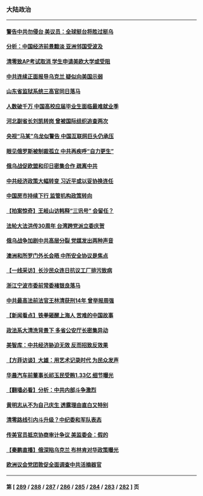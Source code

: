 ### 大陆政治
---
#### [警告中共勿侵台 美议员：全球挺台将胜过挺乌](../../pages/ncid277/n13729571.md) 
#### [分析：中国经济前景黯淡 亚洲邻国受波及](../../pages/ncid277/n13729719.md) 
#### [清零致AP考试取消 学生申请美欧大学或受阻](../../pages/ncid277/n13729570.md) 
#### [中共连续正面报导乌克兰 疑似向美国示弱](../../pages/ncid277/n13729701.md) 
#### [山东省监狱系统三高官同日落马](../../pages/ncid277/n13729690.md) 
#### [人数破千万 中国高校应届毕业生面临最难就业季](../../pages/ncid277/n13729680.md) 
#### [河北副省长刘凯转岗 曾被国际组织追查两次](../../pages/ncid277/n13729676.md) 
#### [央视“马某”乌龙似警告 中国互联网巨头仍承压](../../pages/ncid277/n13729673.md) 
#### [眼见俄罗斯被制裁孤立 中共再疾呼“自力更生”](../../pages/ncid277/n13729666.md) 
#### [俄乌战促欧盟和印日密集合作 疏离中共](../../pages/ncid277/n13727386.md) 
#### [中共经济政策大幅转变 习近平或以妥协换连任](../../pages/ncid277/n13729657.md) 
#### [中国房市持续下行 监管机构政策转向](../../pages/ncid277/n13729584.md) 
#### [【拍案惊奇】王岐山访韩释“三讯号” 会留任？](../../pages/ncid277/n13729532.md) 
#### [法轮大法洪传30周年 台湾跨党派立委庆贺](../../pages/ncid277/n13729159.md) 
#### [俄乌战争加剧中共高层分裂 党媒发出两种声音](../../pages/ncid277/n13729604.md) 
#### [澳洲和所罗门外长会晤 中所安全协议是焦点](../../pages/ncid277/n13729569.md) 
#### [【一线采访】长沙民众连日抗议工厂排污致病](../../pages/ncid277/n13729392.md) 
#### [浙江宁波市委前常委褚银良落马](../../pages/ncid277/n13729445.md) 
#### [中共最高法前法官王林清获刑14年 曾举报周强](../../pages/ncid277/n13729348.md) 
#### [【新闻看点】铁拳砸醒上海人 苦难的中国故事](../../pages/ncid277/n13729051.md) 
#### [政法系大清洗背景下 多省公安厅长密集异动](../../pages/ncid277/n13729289.md) 
#### [美智库：中共经济胁迫无效 反而招致反效果](../../pages/ncid277/n13729147.md) 
#### [【方菲访谈】大雄：用艺术记录时代 为民众发声](../../pages/ncid277/n13728995.md) 
#### [华晨汽车前董事长祁玉民受贿1.33亿 细节曝光](../../pages/ncid277/n13729170.md) 
#### [【翻墙必看】分析：中共内部斗争激烈](../../pages/ncid277/n13729148.md) 
#### [黄明志从不为自己庆生 透露理由直白又特别](../../pages/ncid277/n13728963.md) 
#### [清零路线引内斗升级？中纪委和军队表态](../../pages/ncid277/n13729106.md) 
#### [传美官员抵京协商审计争议 美监委会：假的](../../pages/ncid277/n13729146.md) 
#### [【秦鹏直播】俄深陷乌克兰 布林肯对华政策曝光](../../pages/ncid277/n13729024.md) 
#### [欧洲议会党团敦促全面调查中共活摘器官](../../pages/ncid277/n13729021.md) 

---
#### 第 [ [289](./289.md) / [288](./288.md) / [287](./287.md) / [286](./286.md) / [285](./285.md) / [284](./284.md) / [283](./283.md) / [282](./282.md) ] 页
